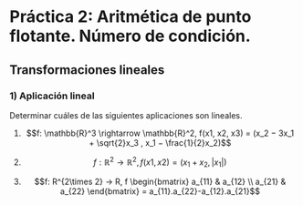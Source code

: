 # Práctica 2: Aritmética de punto flotante. Número de condición.

## Transformaciones lineales

### 1) Aplicación lineal

Determinar cuáles de las siguientes aplicaciones son lineales.

1. $$f: \mathbb{R}^3 \rightarrow \mathbb{R}^2, f(x1, x2, x3) = (x_2 − 3x_1 + \sqrt{2}x_3 , x_1 − \frac{1}{2}x_2)$$

2. $$f: \mathbb{R}^2 \rightarrow \mathbb{R}^2, f(x1, x2) = (x_1 + x_2, |x_1|)$$

3. $$f: R^{2\times 2} → R, f \begin{bmatrix} a_{11} & a_{12} \\ a_{21} & a_{22} \end{bmatrix} = a_{11}.a_{22}-a_{12}.a_{21}$$

